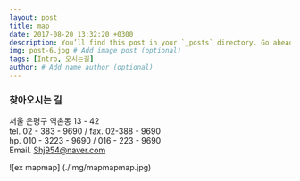 ```yaml
---
layout: post
title: map
date: 2017-08-20 13:32:20 +0300
description: You’ll find this post in your `_posts` directory. Go ahead and edit it and re-build the site to see your changes. # Add post description (optional)
img: post-6.jpg # Add image post (optional)
tags: [Intro, 오시는길]
author: # Add name author (optional)
---
```


<script type="text/javascript"
	src="https://openapi.map.naver.com/openapi/v3/maps.js?clientId=mg6WE1ZUhziVcIsKUuZd&submodules=geocoder"></script>

**<h3 class="p2">찾아오시는 길</h3>**
서울 은평구 역촌동 13 - 42<br>
tel. 02 - 383 - 9690  / fax. 02-388 - 9690<br>
hp. 010 - 3223 - 9690 / 016 - 223 - 9690<br>
Email. Shj954@naver.com<br>

![ex mapmap] (./img/mapmapmap.jpg)

